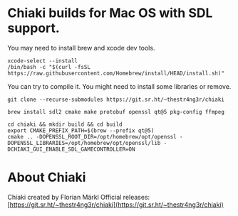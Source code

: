 # Chiaki builds for Mac OS with SDL support.

You may need to install brew and xcode dev tools.
```
xcode-select --install
/bin/bash -c "$(curl -fsSL https://raw.githubusercontent.com/Homebrew/install/HEAD/install.sh)"
```

You can try to compile it. You might need to install some libraries or remove.
```
git clone --recurse-submodules https://git.sr.ht/~thestr4ng3r/chiaki

brew install sdl2 cmake make protobuf openssl qt@5 pkg-config ffmpeg

cd chiaki && mkdir build && cd build
export CMAKE_PREFIX_PATH=$(brew --prefix qt@5)
cmake .. -DOPENSSL_ROOT_DIR=/opt/homebrew/opt/openssl -DOPENSSL_LIBRARIES=/opt/homebrew/opt/openssl/lib -DCHIAKI_GUI_ENABLE_SDL_GAMECONTROLLER=ON
```

# About Chiaki
Chiaki created by Florian Märkl
Official releases:
[https://git.sr.ht/~thestr4ng3r/chiaki](https://git.sr.ht/~thestr4ng3r/chiaki)
